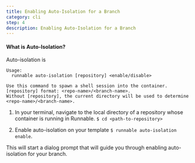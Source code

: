 ```yaml
---
title: Enabling Auto-Isolation for a Branch
category: cli
step: 4
description: Enabling Auto-Isolation for a Branch
---
```


#### What is Auto-Isolation?
  Auto-isolation is

    Usage:
      runnable auto-isolation [repository] <enable/disable>

    Use this command to spawn a shell session into the container.
    [repository] format: <repo-name>/<branch-name>.
    Without [repository], the current directory will be used to determine <repo-name>/<branch-name>.

1. In your terminal, navigate to the local directory of a repository whose container is running in Runnable.
  `$ cd <path-to-repository>`

2. Enable auto-isolation on your template
  `$ runnable auto-isolation enable`.

  This will start a dialog prompt that will guide you through enabling auto-isolation for your branch.
